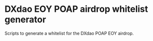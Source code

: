 # DXdao EOY POAP airdrop whitelist generator

Scripts to generate a whitelist for the DXdao POAP EOY airdrop.
